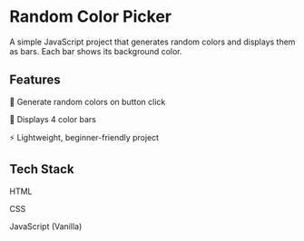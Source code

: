 # Random Color Picker
A simple JavaScript project that generates random colors and displays them as bars. Each bar shows its background color.

## Features

🎲 Generate random colors on button click

🌈 Displays 4 color bars

⚡ Lightweight, beginner-friendly project

## Tech Stack

HTML

CSS

JavaScript (Vanilla)
